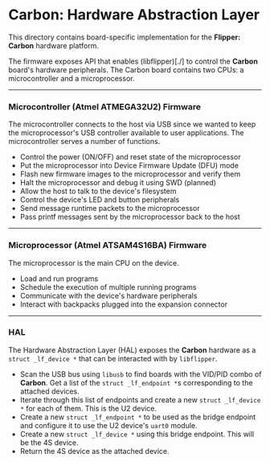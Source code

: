# Carbon: Hardware Abstraction Layer

This directory contains board-specific implementation for the
**Flipper: Carbon** hardware platform.

The firmware exposes API that enables (libflipper)[./] to control the
**Carbon** board's hardware peripherals. The Carbon board contains two CPUs: a
microcontroller and a microprocessor.

---

### Microcontroller (Atmel ATMEGA32U2) Firmware

The microcontroller connects to the host via USB since we wanted to keep the
microprocessor's USB controller available to user applications. The
microcontroller serves a number of functions.

- Control the power (ON/OFF) and reset state of the microprocessor
- Put the microprocessor into Device Firmware Update (DFU) mode
- Flash new firmware images to the microprocessor and verify them
- Halt the microprocessor and debug it using SWD (planned)
- Allow the host to talk to the device's filesystem
- Control the device's LED and button peripherals
- Send message runtime packets to the microprocessor
- Pass printf messages sent by the microprocessor back to the host

---

### Microprocessor (Atmel ATSAM4S16BA) Firmware

The microprocessor is the main CPU on the device.

- Load and run programs
- Schedule the execution of multiple running programs
- Communicate with the device's hardware peripherals
- Interact with backpacks plugged into the expansion connector

---

### HAL

The Hardware Abstraction Layer (HAL) exposes the **Carbon** hardware as a
`struct _lf_device *` that can be interacted with by `libflipper`.

- Scan the USB bus using `libusb` to find boards with the VID/PID combo of
**Carbon**. Get a list of the `struct _lf_endpoint *`s corresponding to the
attached devices.
- Iterate through this list of endpoints and create a new `struct _lf_device *`
for each of them. This is the U2 device.
- Create a new `struct _lf_endpoint *` to be used as the bridge endpoint and
configure it to use the U2 device's `uart0` module.
- Create a new `struct _lf_device *` using this bridge endpoint. This will be
the 4S device.
- Return the 4S device as the attached device.
